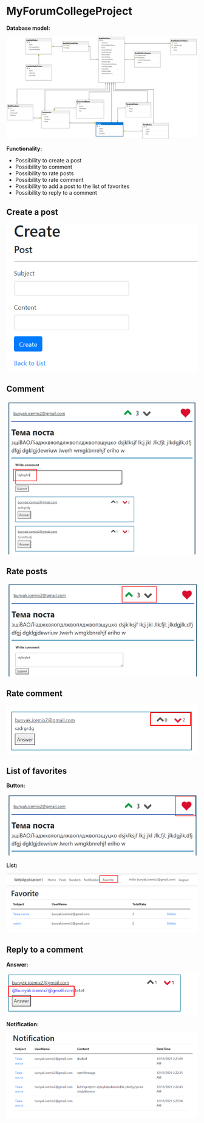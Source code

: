 # MyForumCollegeProject

__Database model:__

![Db.png](https://github.com/Serhii-Buniak/MyForumCollegeProject/blob/master/files_for_readme/Db.png)

__Functionality:__
* Possibility to create a post
* Possibility to comment
* Possibility to rate posts
* Possibility to rate comment
* Possibility to add a post to the list of favorites
* Possibility to reply to a comment

## Create a post
![Create.png](https://github.com/Serhii-Buniak/MyForumCollegeProject/blob/master/files_for_readme/Create.png)

## Comment
![Comment.png](https://github.com/Serhii-Buniak/MyForumCollegeProject/blob/master/files_for_readme/Comment.png)

## Rate posts
![RatePost.png](https://github.com/Serhii-Buniak/MyForumCollegeProject/blob/master/files_for_readme/RatePost.png)

## Rate comment
![RateComment.png](https://github.com/Serhii-Buniak/MyForumCollegeProject/blob/master/files_for_readme/RateComment.png)

## List of favorites
__Button:__

![FavoriteBtn.png](https://github.com/Serhii-Buniak/MyForumCollegeProject/blob/master/files_for_readme/FavoriteBtn.png)

__List:__

![FavoriteList.png](https://github.com/Serhii-Buniak/MyForumCollegeProject/blob/master/files_for_readme/FavoriteList.png)

## Reply to a comment

__Answer:__

![Answer.png](https://github.com/Serhii-Buniak/MyForumCollegeProject/blob/master/files_for_readme/Answer.png)

__Notification:__

![Notification.png](https://github.com/Serhii-Buniak/MyForumCollegeProject/blob/master/files_for_readme/Notification.png)
